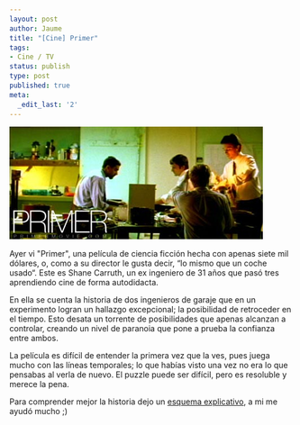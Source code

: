```yaml
---
layout: post
author: Jaume
title: "[Cine] Primer"
tags:
- Cine / TV
status: publish
type: post
published: true
meta:
  _edit_last: '2'
---
```

<img src="../images_posts/primer.jpg" alt="primer" class="center noborder"/>

Ayer vi "Primer", una película de ciencia ficción hecha con apenas siete mil dólares, o, como a su director le gusta decir, &#8220;lo mismo que un coche usado&#8220;. Este es Shane Carruth, un ex ingeniero de 31 años que pasó tres aprendiendo cine de forma autodidacta.

En ella se cuenta la historia de dos ingenieros de garaje que en un experimento logran un hallazgo excepcional; la posibilidad de retroceder en el tiempo. Esto desata un torrente de posibilidades que apenas alcanzan a controlar, creando un nivel de paranoia que pone a prueba la confianza entre ambos.

La película es difícil de entender la primera vez que la ves, pues juega mucho con las líneas temporales; lo que habías visto una vez no era lo que pensabas al verla de nuevo. El puzzle puede ser difícil, pero es resoluble y merece la pena.

Para comprender mejor la historia dejo un <a href="http://www.freeweb.hu/neuwanstein/primer_timeline.jpg">esquema explicativo</a>, a mi me ayudó mucho ;) 
